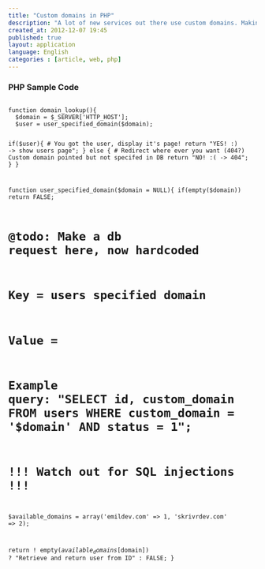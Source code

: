 ```yaml
---
title: "Custom domains in PHP"
description: "A lot of new services out there use custom domains. Making people not only personalize there place on the service with themes, content colors etc but also with domain names is something..."
created_at: 2012-12-07 19:45
published: true
layout: application
language: English
categories : [article, web, php]
---
```


### PHP Sample Code

<code>
function domain_lookup(){
  $domain = $_SERVER['HTTP_HOST'];
  $user = user_specified_domain($domain);

  if($user){
    # You got the user, display it's page!
    return "YES! :) -> show users page";
  } else {
    # Redirect where ever you want (404?) Custom domain pointed but not specifed in DB
    return "NO! :( -> 404";
  }
}

function user_specified_domain($domain = NULL){
  if(empty($domain))
    return FALSE;

  # @todo: Make a db request here, now hardcoded
  # Key = users specified domain
  # Value = 
  # Example query: "SELECT id, custom_domain FROM users WHERE custom_domain = '$domain' AND status = 1";
  # !!! Watch out for SQL injections !!!
  $available_domains = array('emildev.com' => 1, 'skrivrdev.com' => 2);

  return ! empty($available_domains[$domain]) ? "Retrieve and return user from ID" : FALSE;
}
</code>
